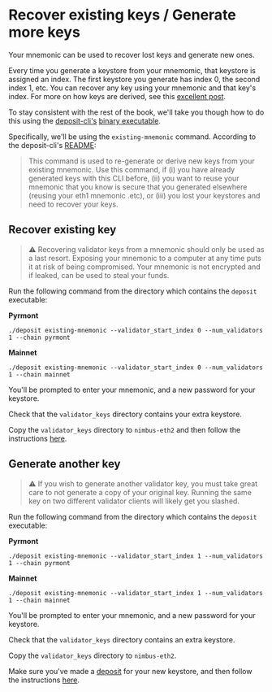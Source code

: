 # Recover existing keys / Generate more keys

Your  mnemonic can be used to recover lost keys and generate new ones.

Every time you generate a keystore from your mnemomic, that keystore is assigned an index. The first keystore you generate has index 0, the second index 1, etc. You can recover any key using your mnemonic and that key's index. For more on how keys are derived, see this [excellent post](https://blog.ethereum.org/2020/05/21/keys/).

To stay consistent with the rest of the book, we'll take you though how to do this using the [deposit-cli's](https://github.com/ethereum/eth2.0-deposit-cli) [binary executable](https://github.com/ethereum/eth2.0-deposit-cli/releases).

Specifically, we'll be using the `existing-mnemonic` command. According to the deposit-cli's [README](https://github.com/ethereum/eth2.0-deposit-cli#step-2-create-keys-and-deposit_data-json):

> This command is used to re-generate or derive new keys from your existing mnemonic. Use this command, if (i) you have already generated keys with this CLI before, (ii) you want to reuse your mnemonic that you know is secure that you generated elsewhere (reusing your eth1 mnemonic .etc), or (iii) you lost your keystores and need to recover your keys.

## Recover existing key

> ⚠️  Recovering validator keys from a mnemonic should only be used as a last resort. Exposing your mnemonic to a computer at any time puts it at risk of being compromised. Your mnemonic is not encrypted and if leaked, can be used to steal your funds.

Run the following command from the directory which contains the `deposit` executable:

**Pyrmont**
```
./deposit existing-mnemonic --validator_start_index 0 --num_validators 1 --chain pyrmont
```

**Mainnet**
```
./deposit existing-mnemonic --validator_start_index 0 --num_validators 1 --chain mainnet
```

You'll be prompted to enter your mnemonic, and a new password for your keystore.

Check that the `validator_keys` directory contains your extra keystore.

Copy the `validator_keys` directory to `nimbus-eth2` and then follow the instructions [here](./keys.md).


## Generate another key

> ⚠️  If you wish to generate another validator key,  you must take great care
to not generate a copy of your original key. Running the same key on two different validator clients will likely get you slashed.

Run the following command from the directory which contains the `deposit` executable:

**Pyrmont**
```
./deposit existing-mnemonic --validator_start_index 1 --num_validators 1 --chain pyrmont
```

**Mainnet**
```
./deposit existing-mnemonic --validator_start_index 1 --num_validators 1 --chain mainnet
```

You'll be prompted to enter your mnemonic, and a new password for your keystore.

Check that the `validator_keys` directory contains an extra keystore.

Copy the `validator_keys` directory to `nimbus-eth2`.

Make sure you've made a [deposit](./deposit.md) for your new keystore, and then follow the instructions [here](./keys.md).



